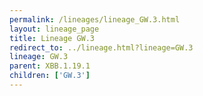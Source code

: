 ```yaml
---
permalink: /lineages/lineage_GW.3.html
layout: lineage_page
title: Lineage GW.3
redirect_to: ../lineage.html?lineage=GW.3
lineage: GW.3
parent: XBB.1.19.1
children: ['GW.3']
---
```

